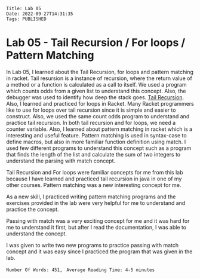     Title: Lab 05
    Date: 2022-09-27T14:31:35
    Tags: PUBLISHED

Lab 05 - Tail Recursion / For loops / Pattern Matching
=================================================================

In Lab 05, I learned about the Tail Recursion, for loops and pattern matching in racket. Tail resursion is a instance of recursion, where the return value of a method or a function is calculated as a call to itself. We used a program which counts odds from a given list to understand this concept. Also, the debugger was used to identify how deep the stack goes. [Tail Recursion](https://towardsdatascience.com/what-is-tail-recursion-elimination-or-why-functional-programming-can-be-awesome-43091d76915e "Tail Recursion"). Also, I learned and practiced for loops in Racket. Many Racket programmers like to use for loops over tail recursion since it is simple and easier to construct. Also, we used the same count odds program to understand and practice tail recursion. In both tail recursion and for loops, we need a counter variable. Also, I learned about pattern matching in racket which is a interesting and useful feature. Pattern matching is used in syntax-case to define macros, but also in more familiar function definition using match. I used few different programs to understand this concept such as a program that finds the length of the list and calculate the sum of two integers to understand the parsing with match concept.

Tail Recursion and For loops were familiar concepts for me from this lab because I have learned and practiced tail recursion in java in one of my other courses. Pattern matching was a new interesting concept for me.

As a new skill, I practiced writing pattern matching programs and the exercises provided in the lab were very helpful for me to understand and practice the concept.

Passing with match was a very exciting concept for me and it was hard for me to understand it first, but after I read the documentation, I was able to understand the concept.

I was given to write two new programs to practice passing with match concept and it was easy since I practiced the program that was given in the lab.
 
 
```Number Of Words: 451, ```
```Average Reading Time: 4-5 minutes```

<!-- more -->

